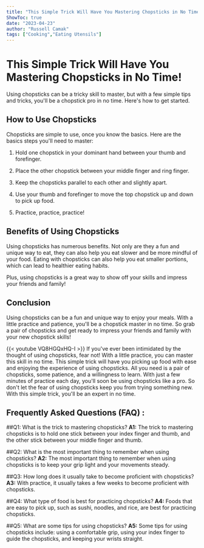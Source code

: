 ```yaml
---
title: "This Simple Trick Will Have You Mastering Chopsticks in No Time!"
ShowToc: true 
date: "2023-04-23"
author: "Russell Camak" 
tags: ["Cooking","Eating Utensils"]
---
```

# This Simple Trick Will Have You Mastering Chopsticks in No Time!

Using chopsticks can be a tricky skill to master, but with a few simple tips and tricks, you'll be a chopstick pro in no time. Here's how to get started.

## How to Use Chopsticks

Chopsticks are simple to use, once you know the basics. Here are the basics steps you'll need to master:

1. Hold one chopstick in your dominant hand between your thumb and forefinger.

2. Place the other chopstick between your middle finger and ring finger.

3. Keep the chopsticks parallel to each other and slightly apart.

4. Use your thumb and forefinger to move the top chopstick up and down to pick up food.

5. Practice, practice, practice!

## Benefits of Using Chopsticks

Using chopsticks has numerous benefits. Not only are they a fun and unique way to eat, they can also help you eat slower and be more mindful of your food. Eating with chopsticks can also help you eat smaller portions, which can lead to healthier eating habits.

Plus, using chopsticks is a great way to show off your skills and impress your friends and family!

## Conclusion

Using chopsticks can be a fun and unique way to enjoy your meals. With a little practice and patience, you'll be a chopstick master in no time. So grab a pair of chopsticks and get ready to impress your friends and family with your new chopstick skills!

{{< youtube VQ8HGQxHQ-I >}} 
If you've ever been intimidated by the thought of using chopsticks, fear not! With a little practice, you can master this skill in no time. This simple trick will have you picking up food with ease and enjoying the experience of using chopsticks. All you need is a pair of chopsticks, some patience, and a willingness to learn. With just a few minutes of practice each day, you'll soon be using chopsticks like a pro. So don't let the fear of using chopsticks keep you from trying something new. With this simple trick, you'll be an expert in no time.

## Frequently Asked Questions (FAQ) :
##Q1: What is the trick to mastering chopsticks?
**A1:** The trick to mastering chopsticks is to hold one stick between your index finger and thumb, and the other stick between your middle finger and thumb.

##Q2: What is the most important thing to remember when using chopsticks?
**A2:** The most important thing to remember when using chopsticks is to keep your grip light and your movements steady.

##Q3: How long does it usually take to become proficient with chopsticks?
**A3:** With practice, it usually takes a few weeks to become proficient with chopsticks.

##Q4: What type of food is best for practicing chopsticks?
**A4:** Foods that are easy to pick up, such as sushi, noodles, and rice, are best for practicing chopsticks.

##Q5: What are some tips for using chopsticks?
**A5:** Some tips for using chopsticks include: using a comfortable grip, using your index finger to guide the chopsticks, and keeping your wrists straight.


